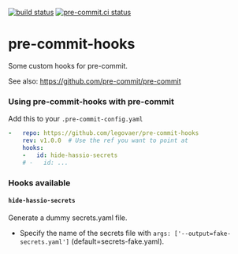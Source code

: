 [![build status](https://github.com/legovaer/pre-commit-hooks/actions/workflows/main.yml/badge.svg)](https://github.com/legovaer/pre-commit-hooks/actions/workflows/main.yml)
[![pre-commit.ci status](https://results.pre-commit.ci/badge/github/legovaer/pre-commit-hooks/main.svg)](https://results.pre-commit.ci/latest/github/legovaer/pre-commit-hooks/main)

pre-commit-hooks
================

Some custom hooks for pre-commit.

See also: https://github.com/pre-commit/pre-commit


### Using pre-commit-hooks with pre-commit

Add this to your `.pre-commit-config.yaml`

```yaml
-   repo: https://github.com/legovaer/pre-commit-hooks
    rev: v1.0.0  # Use the ref you want to point at
    hooks:
    -   id: hide-hassio-secrets
    # -   id: ...
```

### Hooks available

#### `hide-hassio-secrets`
Generate a dummy secrets.yaml file.
  - Specify the name of the secrets file with `args: ['--output=fake-secrets.yaml']` (default=secrets-fake.yaml).
